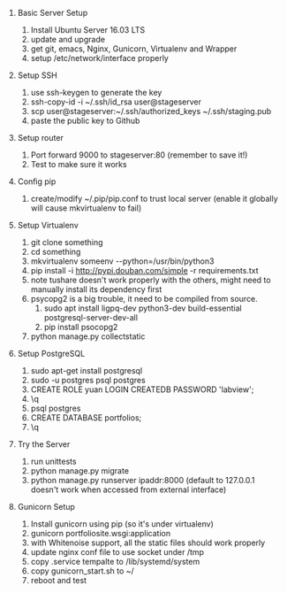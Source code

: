 1. Basic Server Setup
	1. Install Ubuntu Server 16.03 LTS
	2. update and upgrade
	3. get git, emacs, Nginx, Gunicorn, Virtualenv and Wrapper
	4. setup /etc/network/interface properly

2. Setup SSH
	1. use ssh-keygen to generate the key
	2. ssh-copy-id -i ~/.ssh/id_rsa user@stageserver
	3. scp user@stageserver:~/.ssh/authorized_keys ~/.ssh/staging.pub
	4. paste the public key to Github

3. Setup router
	1. Port forward 9000 to stageserver:80 (remember to save it!)
	2. Test to make sure it works

4. Config pip
	1. create/modify ~/.pip/pip.conf to trust local server (enable it globally will cause mkvirtualenv to fail)

5. Setup Virtualenv
    1. git clone something
	2. cd something
	3. mkvirtualenv someenv --python=/usr/bin/python3
	4. pip install -i http://pypi.douban.com/simple -r requirements.txt
	5. note tushare doesn't work properly with the others, might need to manually install its dependency first
	6. psycopg2 is a big trouble, it need to be compiled from source.
    	1. sudo apt install ligpq-dev python3-dev build-essential postgresql-server-dev-all
	    2. pip install psocopg2
	7. python manage.py collectstatic


6. Setup PostgreSQL
	1. sudo apt-get install postgresql
	2. sudo -u postgres psql postgres
	3. CREATE ROLE yuan LOGIN CREATEDB PASSWORD 'labview';
	4. \q
	5. psql postgres
	6. CREATE DATABASE portfolios;
	7. \q

7. Try the Server
	1. run unittests
	2. python manage.py migrate
	3. python manage.py runserver ipaddr:8000 (default to 127.0.0.1 doesn't work when accessed from external interface)

8. Gunicorn Setup
	1. Install gunicorn using pip (so it's under virtualenv)
	2. gunicorn portfoliosite.wsgi:application
	3. with Whitenoise support, all the static files should work properly
	4. update nginx conf file to use socket under /tmp
    5. copy .service tempalte to /lib/systemd/system
    6. copy gunicorn_start.sh to ~/
    7. reboot and test
 

